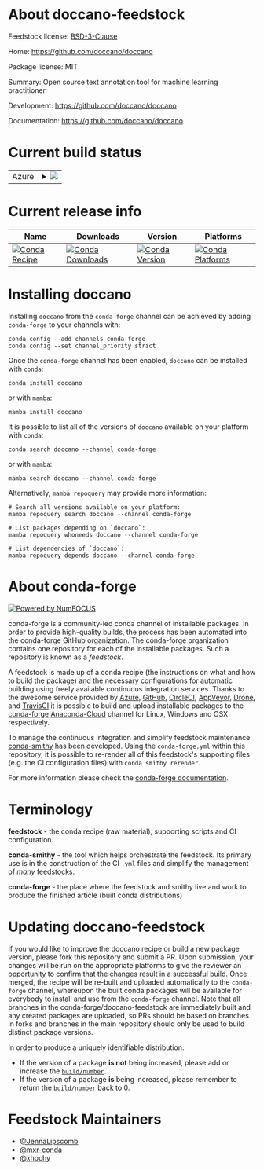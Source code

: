 About doccano-feedstock
=======================

Feedstock license: [BSD-3-Clause](https://github.com/conda-forge/doccano-feedstock/blob/main/LICENSE.txt)

Home: https://github.com/doccano/doccano

Package license: MIT

Summary: Open source text annotation tool for machine learning practitioner.

Development: https://github.com/doccano/doccano

Documentation: https://github.com/doccano/doccano

Current build status
====================


<table>
    
  <tr>
    <td>Azure</td>
    <td>
      <details>
        <summary>
          <a href="https://dev.azure.com/conda-forge/feedstock-builds/_build/latest?definitionId=10103&branchName=main">
            <img src="https://dev.azure.com/conda-forge/feedstock-builds/_apis/build/status/doccano-feedstock?branchName=main">
          </a>
        </summary>
        <table>
          <thead><tr><th>Variant</th><th>Status</th></tr></thead>
          <tbody><tr>
              <td>linux_64_nodejs18</td>
              <td>
                <a href="https://dev.azure.com/conda-forge/feedstock-builds/_build/latest?definitionId=10103&branchName=main">
                  <img src="https://dev.azure.com/conda-forge/feedstock-builds/_apis/build/status/doccano-feedstock?branchName=main&jobName=linux&configuration=linux%20linux_64_nodejs18" alt="variant">
                </a>
              </td>
            </tr><tr>
              <td>linux_64_nodejs20</td>
              <td>
                <a href="https://dev.azure.com/conda-forge/feedstock-builds/_build/latest?definitionId=10103&branchName=main">
                  <img src="https://dev.azure.com/conda-forge/feedstock-builds/_apis/build/status/doccano-feedstock?branchName=main&jobName=linux&configuration=linux%20linux_64_nodejs20" alt="variant">
                </a>
              </td>
            </tr><tr>
              <td>osx_64_nodejs18</td>
              <td>
                <a href="https://dev.azure.com/conda-forge/feedstock-builds/_build/latest?definitionId=10103&branchName=main">
                  <img src="https://dev.azure.com/conda-forge/feedstock-builds/_apis/build/status/doccano-feedstock?branchName=main&jobName=osx&configuration=osx%20osx_64_nodejs18" alt="variant">
                </a>
              </td>
            </tr><tr>
              <td>osx_64_nodejs20</td>
              <td>
                <a href="https://dev.azure.com/conda-forge/feedstock-builds/_build/latest?definitionId=10103&branchName=main">
                  <img src="https://dev.azure.com/conda-forge/feedstock-builds/_apis/build/status/doccano-feedstock?branchName=main&jobName=osx&configuration=osx%20osx_64_nodejs20" alt="variant">
                </a>
              </td>
            </tr><tr>
              <td>osx_arm64_nodejs18</td>
              <td>
                <a href="https://dev.azure.com/conda-forge/feedstock-builds/_build/latest?definitionId=10103&branchName=main">
                  <img src="https://dev.azure.com/conda-forge/feedstock-builds/_apis/build/status/doccano-feedstock?branchName=main&jobName=osx&configuration=osx%20osx_arm64_nodejs18" alt="variant">
                </a>
              </td>
            </tr><tr>
              <td>osx_arm64_nodejs20</td>
              <td>
                <a href="https://dev.azure.com/conda-forge/feedstock-builds/_build/latest?definitionId=10103&branchName=main">
                  <img src="https://dev.azure.com/conda-forge/feedstock-builds/_apis/build/status/doccano-feedstock?branchName=main&jobName=osx&configuration=osx%20osx_arm64_nodejs20" alt="variant">
                </a>
              </td>
            </tr>
          </tbody>
        </table>
      </details>
    </td>
  </tr>
</table>

Current release info
====================

| Name | Downloads | Version | Platforms |
| --- | --- | --- | --- |
| [![Conda Recipe](https://img.shields.io/badge/recipe-doccano-green.svg)](https://anaconda.org/conda-forge/doccano) | [![Conda Downloads](https://img.shields.io/conda/dn/conda-forge/doccano.svg)](https://anaconda.org/conda-forge/doccano) | [![Conda Version](https://img.shields.io/conda/vn/conda-forge/doccano.svg)](https://anaconda.org/conda-forge/doccano) | [![Conda Platforms](https://img.shields.io/conda/pn/conda-forge/doccano.svg)](https://anaconda.org/conda-forge/doccano) |

Installing doccano
==================

Installing `doccano` from the `conda-forge` channel can be achieved by adding `conda-forge` to your channels with:

```
conda config --add channels conda-forge
conda config --set channel_priority strict
```

Once the `conda-forge` channel has been enabled, `doccano` can be installed with `conda`:

```
conda install doccano
```

or with `mamba`:

```
mamba install doccano
```

It is possible to list all of the versions of `doccano` available on your platform with `conda`:

```
conda search doccano --channel conda-forge
```

or with `mamba`:

```
mamba search doccano --channel conda-forge
```

Alternatively, `mamba repoquery` may provide more information:

```
# Search all versions available on your platform:
mamba repoquery search doccano --channel conda-forge

# List packages depending on `doccano`:
mamba repoquery whoneeds doccano --channel conda-forge

# List dependencies of `doccano`:
mamba repoquery depends doccano --channel conda-forge
```


About conda-forge
=================

[![Powered by
NumFOCUS](https://img.shields.io/badge/powered%20by-NumFOCUS-orange.svg?style=flat&colorA=E1523D&colorB=007D8A)](https://numfocus.org)

conda-forge is a community-led conda channel of installable packages.
In order to provide high-quality builds, the process has been automated into the
conda-forge GitHub organization. The conda-forge organization contains one repository
for each of the installable packages. Such a repository is known as a *feedstock*.

A feedstock is made up of a conda recipe (the instructions on what and how to build
the package) and the necessary configurations for automatic building using freely
available continuous integration services. Thanks to the awesome service provided by
[Azure](https://azure.microsoft.com/en-us/services/devops/), [GitHub](https://github.com/),
[CircleCI](https://circleci.com/), [AppVeyor](https://www.appveyor.com/),
[Drone](https://cloud.drone.io/welcome), and [TravisCI](https://travis-ci.com/)
it is possible to build and upload installable packages to the
[conda-forge](https://anaconda.org/conda-forge) [Anaconda-Cloud](https://anaconda.org/)
channel for Linux, Windows and OSX respectively.

To manage the continuous integration and simplify feedstock maintenance
[conda-smithy](https://github.com/conda-forge/conda-smithy) has been developed.
Using the ``conda-forge.yml`` within this repository, it is possible to re-render all of
this feedstock's supporting files (e.g. the CI configuration files) with ``conda smithy rerender``.

For more information please check the [conda-forge documentation](https://conda-forge.org/docs/).

Terminology
===========

**feedstock** - the conda recipe (raw material), supporting scripts and CI configuration.

**conda-smithy** - the tool which helps orchestrate the feedstock.
                   Its primary use is in the construction of the CI ``.yml`` files
                   and simplify the management of *many* feedstocks.

**conda-forge** - the place where the feedstock and smithy live and work to
                  produce the finished article (built conda distributions)


Updating doccano-feedstock
==========================

If you would like to improve the doccano recipe or build a new
package version, please fork this repository and submit a PR. Upon submission,
your changes will be run on the appropriate platforms to give the reviewer an
opportunity to confirm that the changes result in a successful build. Once
merged, the recipe will be re-built and uploaded automatically to the
`conda-forge` channel, whereupon the built conda packages will be available for
everybody to install and use from the `conda-forge` channel.
Note that all branches in the conda-forge/doccano-feedstock are
immediately built and any created packages are uploaded, so PRs should be based
on branches in forks and branches in the main repository should only be used to
build distinct package versions.

In order to produce a uniquely identifiable distribution:
 * If the version of a package **is not** being increased, please add or increase
   the [``build/number``](https://docs.conda.io/projects/conda-build/en/latest/resources/define-metadata.html#build-number-and-string).
 * If the version of a package **is** being increased, please remember to return
   the [``build/number``](https://docs.conda.io/projects/conda-build/en/latest/resources/define-metadata.html#build-number-and-string)
   back to 0.

Feedstock Maintainers
=====================

* [@JennaLipscomb](https://github.com/JennaLipscomb/)
* [@mxr-conda](https://github.com/mxr-conda/)
* [@xhochy](https://github.com/xhochy/)


